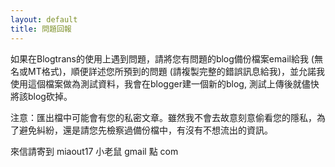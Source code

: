 ```yaml
---
layout: default
title: 問題回報
---
```


如果在Blogtrans的使用上遇到問題，請將您有問題的blog備份檔案email給我 (無名或MT格式)，順便詳述您所預到的問題 (請複製完整的錯誤訊息給我)，並允諾我使用這個檔案做為測試資料，我會在blogger建一個新的blog, 測試上傳後就儘快將該blog砍掉。

注意：匯出檔中可能會有您的私密文章。雖然我不會去故意刻意偷看您的隱私，為了避免糾紛，還是請您先檢察過備份檔中，有沒有不想流出的資訊。

來信請寄到 miaout17 小老鼠 gmail 點 com


